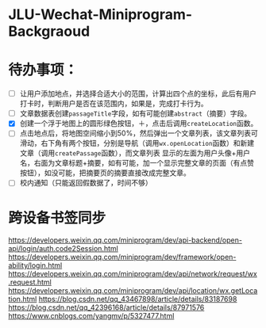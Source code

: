 # JLU-Wechat-Miniprogram-Backgraoud

# 待办事项：
- [ ] 让用户添加地点，并选择合适大小的范围，计算出四个点的坐标，此后有用户打卡时，判断用户是否在该范围内，如果是，完成打卡行为。  
- [ ] 文章数据表创建`passageTitle`字段，如有可能创建`abstract`（摘要）字段。  
- [x] 创建一个浮于地图上的圆形绿色按钮，＋，点击后调用`createLocation`函数。  
- [ ] 点击地点后，将地图空间缩小到50%，然后弹出一个文章列表，该文章列表可滑动，右下角有两个按钮，分别是导航（调用`wx.openLocation`函数）和新建文章（调用`createPassage`函数），而文章列表
显示的左面为用户头像+用户名，右面为文章标题+摘要，如有可能，加一个显示完整文章的页面（有点赞按钮），如没可能，把摘要页的摘要直接改成完整文章。
- [ ] 校内通知（只能返回假数据了，时间不够）

# 跨设备书签同步
https://developers.weixin.qq.com/miniprogram/dev/api-backend/open-api/login/auth.code2Session.html
https://developers.weixin.qq.com/miniprogram/dev/framework/open-ability/login.html
https://developers.weixin.qq.com/miniprogram/dev/api/network/request/wx.request.html
https://developers.weixin.qq.com/miniprogram/dev/api/location/wx.getLocation.html
https://blog.csdn.net/qq_43467898/article/details/83187698
https://blog.csdn.net/qq_42396168/article/details/87971576
https://www.cnblogs.com/yangmv/p/5327477.html
